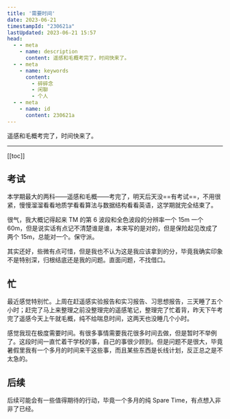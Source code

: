 ```yaml
---
title: '需要时间'
date: 2023-06-21
timestampId: "230621a"
lastUpdated: 2023-06-21 15:57
head:
  - - meta
    - name: description
      content: 遥感和毛概考完了，时间快来了。
  - - meta
    - name: keywords
      content:
        - 碎碎念
        - 闲聊
        - 个人
  - - meta
    - name: id
      content: 230621a
---
```


遥感和毛概考完了，时间快来了。

---

[[toc]]

## 考试

本学期最大的两科——遥感和毛概——考完了，明天后天没==有考试==，不用很紧，慢慢溜溜看看地质学看看算法与数据结构看看英语，这学期就完全结束了。

很气，我大概记得起来 TM 的第 6 波段和全色波段的分辨率一个 15m 一个 60m，但是说实话有点记不清楚谁是谁，本来写的是对的，但是保险起见改成了两个 15m，总能对一个。保守派。

其实还好，些微有点可惜，但是我也不认为这是我应该拿到的分，毕竟我确实印象不是特别深，归根结底还是我的问题。直面问题，不找借口。

## 忙

最近感觉特别忙。上周在赶遥感实验报告和实习报告、习思想报告，三天睡了五个小时；赶完了马上来整理之前没整理完的遥感笔记，整理完了忙着背，昨天下午考完了遥感今天上午就毛概，纯不给喘息时间，这两天也没睡几个小时。

感觉我现在极度需要时间。有很多事情需要我花很多时间去做，但是暂时不举例了。这段时间一直忙着干学校的事，自己的事很少顾到。但是问题不是很大，毕竟暑假里我有一个多月的时间来干这些事，而且某些东西是长线计划，反正总之是不太急的。

## 后续

后续可能会有一些值得期待的行动，毕竟一个多月的纯 Spare Time，有点想入非非了已经。

